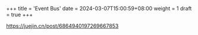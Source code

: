 +++
title = 'Event Bus'
date = 2024-03-07T15:00:59+08:00
weight = 1
draft = true
+++

https://juejin.cn/post/6864940197269667853